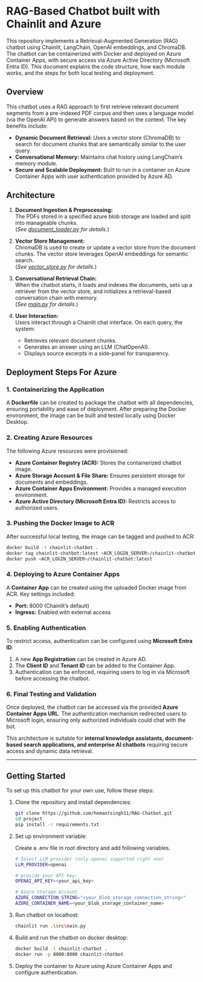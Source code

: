 # RAG-Based Chatbot built with Chainlit and Azure

This repository implements a Retrieval-Augmented Generation (RAG) chatbot using Chainlit, LangChain, OpenAI embeddings, and ChromaDB. The chatbot can be containerized with Docker and deployed on Azure Container Apps, with secure access via Azure Active Directory (Microsoft Entra ID). This document explains the code structure, how each module works, and the steps for both local testing and deployment.





## Overview

This chatbot uses a RAG approach to first retrieve relevant document segments from a pre-indexed PDF corpus and then uses a language model (via the OpenAI API) to generate answers based on the context. The key benefits include:

- **Dynamic Document Retrieval:** Uses a vector store (ChromaDB) to search for document chunks that are semantically similar to the user query.
- **Conversational Memory:** Maintains chat history using LangChain’s memory module.
- **Secure and Scalable Deployment:** Built to run in a container on Azure Container Apps with user authentication provided by Azure AD.




## Architecture

1. **Document Ingestion & Preprocessing:**  
   The PDFs stored in a specified azure blob storage are loaded and split into manageable chunks.  
   (_See [document_loader.py](#document_loaderpy) for details._)

2. **Vector Store Management:**  
   ChromaDB is used to create or update a vector store from the document chunks. The vector store leverages OpenAI embeddings for semantic search.  
   (_See [vector_store.py](#vector_storepy) for details._)

3. **Conversational Retrieval Chain:**  
   When the chatbot starts, it loads and indexes the documents, sets up a retriever from the vector store, and initializes a retrieval-based conversation chain with memory.  
   (_See [main.py](#mainpy) for details._)

4. **User Interaction:**  
   Users interact through a Chainlit chat interface. On each query, the system:
   - Retrieves relevant document chunks.
   - Generates an answer using an LLM (ChatOpenAI).
   - Displays source excerpts in a side-panel for transparency.




## Deployment Steps For Azure

### 1. Containerizing the Application
A **Dockerfile** can be created to package the chatbot with all dependencies, ensuring portability and ease of deployment. 
After preparing the Docker environment, the image can be built and tested locally using Docker Desktop.

### 2. Creating Azure Resources
The following Azure resources were provisioned:

- **Azure Container Registry (ACR):** Stores the containerized chatbot image.
- **Azure Storage Account & File Share:** Ensures persistent storage for documents and embeddings.
- **Azure Container Apps Environment:** Provides a managed execution environment.
- **Azure Active Directory (Microsoft Entra ID):** Restricts access to authorized users.

### 3. Pushing the Docker Image to ACR
After successful local testing, the image can be tagged and pushed to ACR:

```bash
docker build -t chainlit-chatbot .
docker tag chainlit-chatbot:latest <ACR_LOGIN_SERVER>/chainlit-chatbot:latest
docker push <ACR_LOGIN_SERVER>/chainlit-chatbot:latest
```

### 4. Deploying to Azure Container Apps
A **Container App** can be created using the uploaded Docker image from ACR. Key settings included:

- **Port:** 8000 (Chainlit’s default)
- **Ingress:** Enabled with external access


### 5. Enabling Authentication
To restrict access, authentication can be configured using **Microsoft Entra ID**:

1. A new **App Registration** can be created in Azure AD.
2. The **Client ID** and **Tenant ID** can be added to the Container App.
3. Authentication can be enforced, requiring users to log in via Microsoft before accessing the chatbot.

### 6. Final Testing and Validation
Once deployed, the chatbot can be accessed via the provided **Azure Container Apps URL**. The authentication mechanism redirected users to Microsoft login, ensuring only authorized individuals could chat with the bot.


This architecture is suitable for **internal knowledge assistants, document-based search applications, and enterprise AI chatbots** requiring secure access and dynamic data retrieval.

---

## Getting Started
To set up this chatbot for your own use, follow these steps:

1. Clone the repository and install dependencies:
   ```bash
   git clone https://github.com/hemantsingh11/RAG-Chatbot.git
   cd project
   pip install -r requirements.txt
   ```

2. Set up environment variable:

   Create a .env file in root directory and add following variables.
   ```bash
   # Select LLM provider (only openai supported right now)
   LLM_PROVIDER=openai

   # provide your API key:
   OPENAI_API_KEY=<your_api_key>

   # Azure Storage Account
   AZURE_CONNECTION_STRING="<your_blob_storage_connection_string>"
   AZURE_CONTAINER_NAME=<your_blob_storage_container_name>
   ```

3. Run chatbot on localhost:
   ```bash
   chainlit run .\src\main.py
   ```

4. Build and run the chatbot on docker desktop:
   ```bash
   docker build -t chainlit-chatbot .
   docker run -p 8000:8000 chainlit-chatbot
   ```

5. Deploy the container to Azure using Azure Container Apps and configure authentication.


